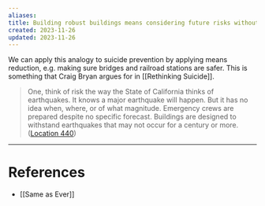 ```yaml
---
aliases: 
title: Building robust buildings means considering future risks without knowing when and where earthquakes will happen
created: 2023-11-26
updated: 2023-11-26
---
```

We can apply this analogy to suicide prevention by applying means reduction, e.g. making sure bridges and railroad stations are safer. This is something that Craig Bryan argues for in [[Rethinking Suicide]].

> One, think of risk the way the State of California thinks of earthquakes. It knows a major earthquake will happen. But it has no idea when, where, or of what magnitude. Emergency crews are prepared despite no specific forecast. Buildings are designed to withstand earthquakes that may not occur for a century or more. ([Location 440](https://readwise.io/to_kindle?action=open&asin=B0C4B5D541&location=440))

---
# References
* [[Same as Ever]]
